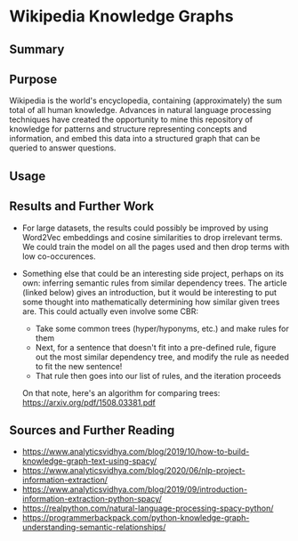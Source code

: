 # Wikipedia Knowledge Graphs
## Summary

## Purpose
Wikipedia is the world's encyclopedia, containing (approximately) the sum total of all human knowledge. Advances in natural language processing techniques 
have created the opportunity to mine this repository of knowledge for patterns and structure representing concepts and information, and embed this data 
into a structured graph that can be queried to answer questions.

## Usage


## Results and Further Work
- For large datasets, the results could possibly be improved by using Word2Vec embeddings and cosine similarities to drop irrelevant terms. We could train 
  the model on all the pages used and then drop terms with low co-occurences.
- Something else that could be an interesting side project, perhaps on its own: inferring semantic rules from similar dependency trees. The article (linked 
  below) gives an introduction, but it would be interesting to put some thought into mathematically determining how similar given trees are. This could 
  actually even involve some CBR:
  - Take some common trees (hyper/hyponyms, etc.) and make rules for them
  - Next, for a sentence that doesn't fit into a pre-defined rule, figure out the most similar dependency tree, and
    modify the rule as needed to fit the new sentence!
  - That rule then goes into our list of rules, and the iteration proceeds
  
  On that note, here's an algorithm for comparing trees: https://arxiv.org/pdf/1508.03381.pdf

## Sources and Further Reading
- https://www.analyticsvidhya.com/blog/2019/10/how-to-build-knowledge-graph-text-using-spacy/
- https://www.analyticsvidhya.com/blog/2020/06/nlp-project-information-extraction/
- https://www.analyticsvidhya.com/blog/2019/09/introduction-information-extraction-python-spacy/
- https://realpython.com/natural-language-processing-spacy-python/
- https://programmerbackpack.com/python-knowledge-graph-understanding-semantic-relationships/

